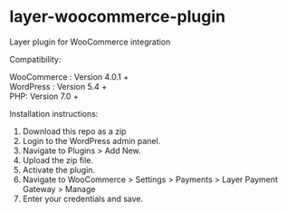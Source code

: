 # layer-woocommerce-plugin
Layer plugin for WooCommerce integration


Compatibility:

WooCommerce : Version 4.0.1 + <br>
WordPress : Version 5.4 + <br>
PHP: Version 7.0 +


Installation instructions:

1. Download this repo as a zip
2. Login to the WordPress admin panel.
3. Navigate to Plugins > Add New.
4. Upload the zip file.
5. Activate the plugin.
6. Navigate to WooCommerce > Settings > Payments > Layer Payment Gateway > Manage
7. Enter your credentials and save. 




